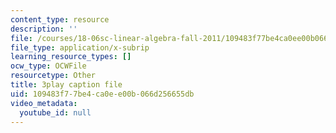 ```yaml
---
content_type: resource
description: ''
file: /courses/18-06sc-linear-algebra-fall-2011/109483f77be4ca0ee00b066d256655db_lGGDIGizcQ0.srt
file_type: application/x-subrip
learning_resource_types: []
ocw_type: OCWFile
resourcetype: Other
title: 3play caption file
uid: 109483f7-7be4-ca0e-e00b-066d256655db
video_metadata:
  youtube_id: null
---
```

